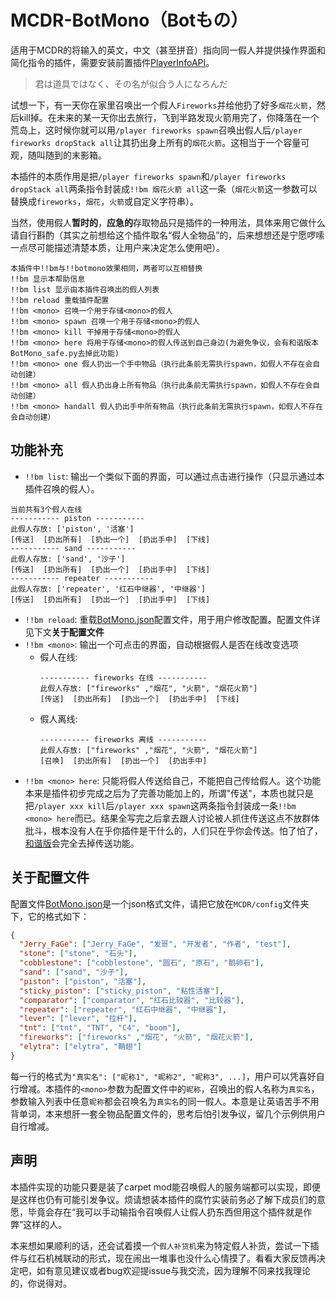 # MCDR-BotMono（Botもの）

适用于MCDR的将输入的英文，中文（甚至拼音）指向同一假人并提供操作界面和简化指令的插件，需要安装前置插件[PlayerInfoAPI](https://github.com/TISUnion/PlayerInfoAPI)。

> 君は道具ではなく、その名が似合う人になろんだ

试想一下，有一天你在家里召唤出一个假人`Fireworks`并给他扔了好多`烟花火箭`，然后kill掉。在未来的某一天你出去旅行，飞到半路发现火箭用完了，你降落在一个荒岛上，这时候你就可以用`/player fireworks spawn`召唤出假人后`/player fireworks dropStack all`让其扔出身上所有的`烟花火箭`。这相当于一个容量可观，随叫随到的末影箱。

本插件的本质作用是把`/player fireworks spawn`和`/player fireworks dropStack all`两条指令封装成`!!bm 烟花火箭 all`这一条（`烟花火箭`这一参数可以替换成`fireworks`，`烟花`，`火箭`或自定义字符串）。

当然，使用假人**暂时的**，**应急的**存取物品只是插件的一种用法，具体来用它做什么请自行斟酌（其实之前想给这个插件取名“假人全物品”的，后来想想还是宁愿啰嗦一点尽可能描述清楚本质，让用户来决定怎么使用吧）。

```MCDR(虽然知道不可能会支持但还是写上了23333)
本插件中!!bm与!!botmono效果相同，两者可以互相替换
!!bm 显示本帮助信息
!!bm list 显示由本插件召唤出的假人列表
!!bm reload 重载插件配置
!!bm <mono> 召唤一个用于存储<mono>的假人
!!bm <mono> spawn 召唤一个用于存储<mono>的假人
!!bm <mono> kill 干掉用于存储<mono>的假人
!!bm <mono> here 将用于存储<mono>的假人传送到自己身边(为避免争议，会有和谐版本BotMono_safe.py去掉此功能)
!!bm <mono> one 假人扔出一个手中物品（执行此条前无需执行spawn，如假人不存在会自动创建）
!!bm <mono> all 假人扔出身上所有物品（执行此条前无需执行spawn，如假人不存在会自动创建）
!!bm <mono> handall 假人扔出手中所有物品（执行此条前无需执行spawn，如假人不存在会自动创建）
```

## 功能补充
* `!!bm list`: 输出一个类似下面的界面，可以通过点击进行操作（只显示通过本插件召唤的假人）。
```MCDR
当前共有3个假人在线
----------- piston -----------
此假人存放: ['piston', '活塞']
[传送]  [扔出所有]  [扔出一个]  [扔出手中]  [下线]  
----------- sand -----------
此假人存放: ['sand', '沙子']
[传送]  [扔出所有]  [扔出一个]  [扔出手中]  [下线]  
----------- repeater -----------
此假人存放: ['repeater', '红石中继器', '中继器']
[传送]  [扔出所有]  [扔出一个]  [扔出手中]  [下线]
```
* `!!bm reload`: 重载[BotMono.json](https://github.com/Jerry-FaGe/MCDR-BotMono/blob/master/BotMono.json)配置文件，用于用户修改配置。配置文件详见下文**关于配置文件**
* `!!bm <mono>`: 输出一个可点击的界面，自动根据假人是否在线改变选项
  * 假人在线:
    ```
    ----------- fireworks 在线 -----------
    此假人存放: ["fireworks" ,"烟花", "火箭", "烟花火箭"]
    [传送]  [扔出所有]  [扔出一个]  [扔出手中]  [下线]  
    ```
  * 假人离线:
    ```
    ----------- fireworks 离线 -----------
    此假人存放: ["fireworks" ,"烟花", "火箭", "烟花火箭"]
    [召唤]  [扔出所有]  [扔出一个]  [扔出手中]  
    ```
* `!!bm <mono> here`: 只能将假人传送给自己，不能把自己传给假人。这个功能本来是插件初步完成之后为了完善功能加上的，所谓"传送"，本质也就只是把`/player xxx kill`后`/player xxx spawn`这两条指令封装成一条`!!bm <mono> here`而已。结果全写完之后拿去跟人讨论被人抓住传送这点不放群体批斗，根本没有人在乎你插件是干什么的，人们只在乎你会传送。怕了怕了，[和谐版](https://github.com/Jerry-FaGe/MCDR-BotMono/blob/master/BotMono_safe.py)会完全去掉传送功能。

## 关于配置文件

配置文件[BotMono.json](https://github.com/Jerry-FaGe/MCDR-BotMono/blob/master/BotMono.json)是一个json格式文件，请把它放在`MCDR/config`文件夹下，它的格式如下：
```JSON
{
  "Jerry_FaGe": ["Jerry_FaGe", "发哥", "开发者", "作者", "test"],
  "stone": ["stone", "石头"],
  "cobblestone": ["cobblestone", "圆石", "原石", "鹅卵石"],
  "sand": ["sand", "沙子"],
  "piston": ["piston", "活塞"],
  "sticky_piston": ["sticky_piston", "粘性活塞"],
  "comparator": ["comparator", "红石比较器", "比较器"],
  "repeater": ["repeater", "红石中继器", "中继器"],
  "lever": ["lever", "拉杆"],
  "tnt": ["tnt", "TNT", "C4", "boom"],
  "fireworks": ["fireworks" ,"烟花", "火箭", "烟花火箭"],
  "elytra": ["elytra", "鞘翅"]
}
```
每一行的格式为`"真实名": ["昵称1", "昵称2", "昵称3", ...]`，用户可以凭喜好自行增减。本插件的`<mono>`参数为配置文件中的`昵称`，召唤出的假人名称为`真实名`，参数输入列表中任意`昵称`都会召唤名为`真实名`的同一假人。本意是让英语苦手不用背单词，本来想肝一套全物品配置文件的，思考后怕引发争议，留几个示例供用户自行增减。

## 声明

本插件实现的功能只要是装了carpet mod能召唤假人的服务端都可以实现，即便是这样也仍有可能引发争议。烦请想装本插件的腐竹实装前务必了解下成员们的意愿，毕竟会存在“我可以手动输指令召唤假人让假人扔东西但用这个插件就是作弊”这样的人。

本来想如果顺利的话，还会试着摸一个`假人补货机`来为特定假人补货，尝试一下插件与红石机械联动的形式，现在闹出一堆事也没什么心情摸了。看看大家反馈再决定吧，如有意见建议或者bug欢迎提issue与我交流，因为理解不同来找我理论的，你说得对。

